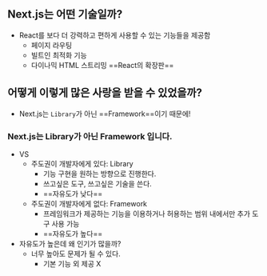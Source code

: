 ## Next.js는 어떤 기술일까?
- React를 보다 더 강력하고 편하게 사용할 수 있는 기능들을 제공함
	- 페이지 라우팅
	- 빌트인 최적화 기능
	- 다이나믹 HTML 스트리밍
==React의 확장판==
## 어떻게 이렇게 많은 사랑을 받을 수 있었을까?
- Next.js는 `Library`가 아닌 ==Framework==이기 때문에!
### Next.js는 Library가 아닌 Framework 입니다.
- VS
	- 주도권이 개발자에게 있다: Library
		- 기능 구현을 원하는 방향으로 진행한다.
		- 쓰고싶은 도구, 쓰고싶은 기술을 쓴다.
		- ==자유도가 낮다==
	- 주도권이 개발자에게 없다: Framework
		- 프레임워크가 제공하는 기능을 이용하거나 허용하는 범위 내에서만 추가 도구 사용 가능
		- ==자유도가 높다==
- 자유도가 높은데 왜 인기가 많을까?
	- 너무 높아도 문제가 될 수 있다.
		- 기본 기능 외 제공 X